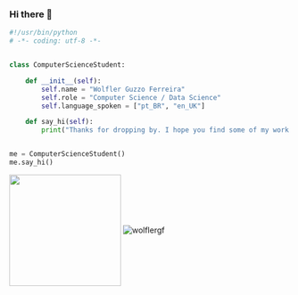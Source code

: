 ### Hi there 👋

```python
#!/usr/bin/python
# -*- coding: utf-8 -*-


class ComputerScienceStudent:

    def __init__(self):
        self.name = "Wolfler Guzzo Ferreira"
        self.role = "Computer Science / Data Science"
        self.language_spoken = ["pt_BR", "en_UK"]

    def say_hi(self):
        print("Thanks for dropping by. I hope you find some of my work interesting.")


me = ComputerScienceStudent()
me.say_hi()
```

<a>
  <img height=200 align="center" src="https://github-readme-stats.vercel.app/api/top-langs?username=wolflergf&layout=compact&langs_count=8&card_width=320&theme=apprentice"/>
  <img align="center" src="https://github-readme-stats.vercel.app/api?username=wolflergf&show_icons=true&theme=apprentice" alt="wolflergf"/>
</a>




<!--
**wolflergf/wolflergf** is a ✨ _special_ ✨ repository because its `README.md` (this file) appears on your GitHub profile.

Here are some ideas to get you started:

- 🔭 I’m currently working on ...
- 🌱 I’m currently learning ...
- 👯 I’m looking to collaborate on ...
- 🤔 I’m looking for help with ...
- 💬 Ask me about ...
- 📫 How to reach me: ...
- 😄 Pronouns: ...
- ⚡ Fun fact: ...
-->

